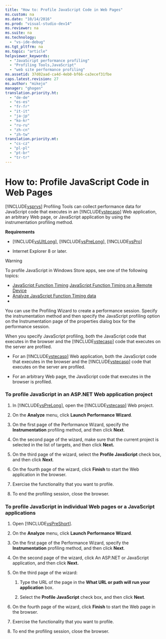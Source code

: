 ```yaml
---
title: "How to: Profile JavaScript Code in Web Pages"
ms.custom: na
ms.date: "10/14/2016"
ms.prod: "visual-studio-dev14"
ms.reviewer: na
ms.suite: na
ms.technology: 
  - "vs-ide-debug"
ms.tgt_pltfrm: na
ms.topic: "article"
helpviewer_keywords: 
  - "JavaScript performance profiling"
  - "Profiling Tools,JavaScript"
  - "web site performance profiling"
ms.assetid: 37d02aad-ca4d-4eb0-bf66-ca3ecef31fbe
caps.latest.revision: 27
ms.author: "mikejo"
manager: "ghogen"
translation.priority.ht: 
  - "de-de"
  - "es-es"
  - "fr-fr"
  - "it-it"
  - "ja-jp"
  - "ko-kr"
  - "ru-ru"
  - "zh-cn"
  - "zh-tw"
translation.priority.mt: 
  - "cs-cz"
  - "pl-pl"
  - "pt-br"
  - "tr-tr"
---
```

# How to: Profile JavaScript Code in Web Pages
[!INCLUDE[vsprvs](../codequality/includes/vsprvs_md.md)] Profiling Tools can collect performance data for JavaScript code that executes in an [!INCLUDE[vstecasp](../codequality/includes/vstecasp_md.md)] Web application, an arbitrary Web page, or JavaScript application by using the instrumentation profiling method.  
  
 **Requirements**  
  
-   [!INCLUDE[vsUltLong](../codequality/includes/vsultlong_md.md)], [!INCLUDE[vsPreLong](../codequality/includes/vsprelong_md.md)], [!INCLUDE[vsPro](../codequality/includes/vspro_md.md)]  
  
-   Internet Explorer 8 or later.  
  
> [!WARNING]
>  To profile JavaScript in Windows Store apps, see one of the following topics:  
>   
>  -   [JavaScript Function Timing](../Topic/JavaScript%20Function%20Timing.md) [JavaScript Function Timing on a Remote Device](../Topic/JavaScript%20Function%20Timing%20on%20a%20Remote%20Device.md)  
> -   [Analyze JavaScript Function Timing data](../Topic/Analyze%20JavaScript%20Function%20Timing%20data.md)  
> -  
  
 You can use the Profiling Wizard to create a performance session. Specify the instrumentation method and then specify the JavaScript profiling option on the Instrumentation page of the properties dialog box for the performance session.  
  
 When you specify JavaScript profiling, both the JavaScript code that executes in the browser and the [!INCLUDE[vstecasp](../codequality/includes/vstecasp_md.md)] code that executes on the server are profiled.  
  
-   For an [!INCLUDE[vstecasp](../codequality/includes/vstecasp_md.md)] Web application, both the JavaScript code that executes in the browser and the [!INCLUDE[vstecasp](../codequality/includes/vstecasp_md.md)] code that executes on the server are profiled.  
  
-   For an arbitrary Web page, the JavaScript code that executes in the browser is profiled.  
  
### To profile JavaScript in an ASP.NET Web application project  
  
1.  In [!INCLUDE[vsPreLong](../codequality/includes/vsprelong_md.md)], open the [!INCLUDE[vstecasp](../codequality/includes/vstecasp_md.md)] Web project.  
  
2.  On the **Analyze** menu, click **Launch Performance Wizard**.  
  
3.  On the first page of the Performance Wizard, specify the **Instrumentation** profiling method, and then click **Next**.  
  
4.  On the second page of the wizard, make sure that the current project is selected in the list of targets, and then click **Next.**  
  
5.  On the third page of the wizard, select the **Profile JavaScript** check box, and then click **Next**.  
  
6.  On the fourth page of the wizard, click **Finish** to start the Web application in the browser.  
  
7.  Exercise the functionality that you want to profile.  
  
8.  To end the profiling session, close the browser.  
  
### To profile JavaScript in individual Web pages or a JavaScript applications  
  
1.  Open [!INCLUDE[vsPreShort](../codequality/includes/vspreshort_md.md)].  
  
2.  On the **Analyze** menu, click **Launch Performance Wizard**.  
  
3.  On the first page of the Performance Wizard, specify the **Instrumentation** profiling method, and then click **Next**.  
  
4.  On the second page of the wizard, click An ASP.NET or JavaScript application, and then click **Next.**  
  
5.  On the third page of the wizard:  
  
    1.  Type the URL of the page in the **What URL or path will run your application** box.  
  
    2.  Select the **Profile JavaScript** check box, and then click **Next**.  
  
6.  On the fourth page of the wizard, click **Finish** to start the Web page in the browser.  
  
7.  Exercise the functionality that you want to profile.  
  
8.  To end the profiling session, close the browser.